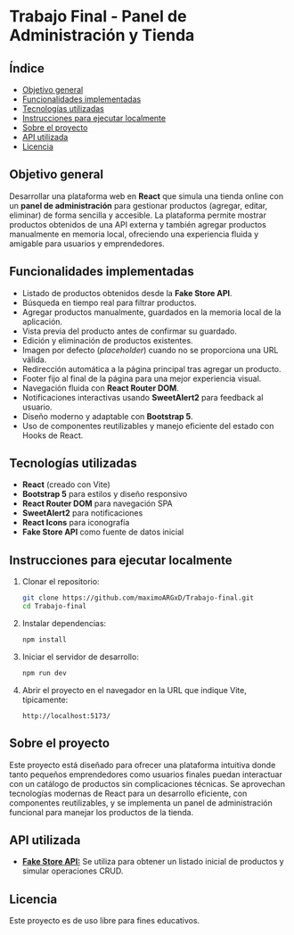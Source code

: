 # Trabajo Final - Panel de Administración y Tienda

## Índice

- [Objetivo general](#objetivo-general)
- [Funcionalidades implementadas](#funcionalidades-implementadas)
- [Tecnologías utilizadas](#tecnologías-utilizadas)
- [Instrucciones para ejecutar localmente](#instrucciones-para-ejecutar-localmente)
- [Sobre el proyecto](#sobre-el-proyecto)
- [API utilizada](#api-utilizada)
- [Licencia](#licencia)

## Objetivo general

Desarrollar una plataforma web en **React** que simula una tienda online con un **panel de administración** para gestionar productos (agregar, editar, eliminar) de forma sencilla y accesible. La plataforma permite mostrar productos obtenidos de una API externa y también agregar productos manualmente en memoria local, ofreciendo una experiencia fluida y amigable para usuarios y emprendedores.

## Funcionalidades implementadas

- Listado de productos obtenidos desde la **Fake Store API**.
- Búsqueda en tiempo real para filtrar productos.
- Agregar productos manualmente, guardados en la memoria local de la aplicación.
- Vista previa del producto antes de confirmar su guardado.
- Edición y eliminación de productos existentes.
- Imagen por defecto (*placeholder*) cuando no se proporciona una URL válida.
- Redirección automática a la página principal tras agregar un producto.
- Footer fijo al final de la página para una mejor experiencia visual.
- Navegación fluida con **React Router DOM**.
- Notificaciones interactivas usando **SweetAlert2** para feedback al usuario.
- Diseño moderno y adaptable con **Bootstrap 5**.
- Uso de componentes reutilizables y manejo eficiente del estado con Hooks de React.

## Tecnologías utilizadas

- **React** (creado con Vite)
- **Bootstrap 5** para estilos y diseño responsivo
- **React Router DOM** para navegación SPA
- **SweetAlert2** para notificaciones
- **React Icons** para iconografía
- **Fake Store API** como fuente de datos inicial

## Instrucciones para ejecutar localmente

1. Clonar el repositorio:
   ```bash
   git clone https://github.com/maximoARGxD/Trabajo-final.git
   cd Trabajo-final
   ```
2. Instalar dependencias:

   ```bash
   npm install
   ```
3. Iniciar el servidor de desarrollo:

   ```bash
   npm run dev
   ```
4. Abrir el proyecto en el navegador en la URL que indique Vite, típicamente:

   ```
   http://localhost:5173/
   ```


## Sobre el proyecto

Este proyecto está diseñado para ofrecer una plataforma intuitiva donde tanto pequeños emprendedores como usuarios finales puedan interactuar con un catálogo de productos sin complicaciones técnicas. Se aprovechan tecnologías modernas de React para un desarrollo eficiente, con componentes reutilizables, y se implementa un panel de administración funcional para manejar los productos de la tienda.


## API utilizada

* [**Fake Store API:**](https://fakestoreapi.com/products)
  Se utiliza para obtener un listado inicial de productos y simular operaciones CRUD.


## Licencia

Este proyecto es de uso libre para fines educativos.
